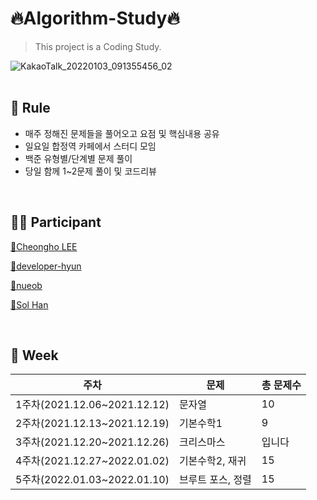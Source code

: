 # 🔥Algorithm-Study🔥
> This project is a Coding Study.

![KakaoTalk_20220103_091355456_02](https://user-images.githubusercontent.com/79739183/147913580-09d79c39-3a76-4fac-9744-5e18950c2712.jpg)
<br>
<br>
## 🚀 Rule
 * 매주 정해진 문제들을 풀어오고 요점 및 핵심내용 공유
 * 일요일 합정역 카페에서 스터디 모임
 * 백준 유형별/단계별 문제 풀이 
 * 당일 함께 1~2문제 풀이 및 코드리뷰 
 
 <br>

## 🧑‍💻 Participant
<p>
  <a href="https://github.com/CheongHo-Lee/" target="_blank">🐲Cheongho LEE</a>
</p>
<p>
  <a href="https://github.com/developer-hyun" target="_blank">🐴developer-hyun</a>
</p>
<p>
  <a href=https://github.com/nueob/" target="_blank">🦐nueob</a>
</p>
<p>
  <a href="https://github.com/SolHaan" target="_blank">🐤Sol Han</a>
</p>
<br>
   
## 📆 Week
|주차|문제|총 문제수|
|------|---|---|
|1주차(2021.12.06~2021.12.12)|문자열|10|
|2주차(2021.12.13~2021.12.19)|기본수학1|9|
|3주차(2021.12.20~2021.12.26)|크리스마스|입니다|
|4주차(2021.12.27~2022.01.02)|기본수학2, 재귀|15|
|5주차(2022.01.03~2022.01.10)|브루트 포스, 정렬|15|

